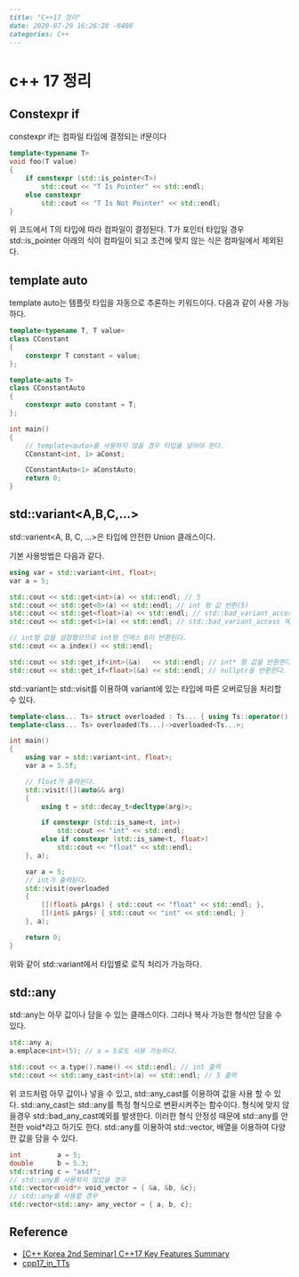 ```markdown
---
title: "C++17 정리"
date: 2020-07-29 16:26:28 -0400
categories: C++
---
```

# c++ 17 정리



## Constexpr if

constexpr if는 컴파일 타임에 결정되는 if문이다

```c++
template<typename T>
void foo(T value)
{
	if constexpr (std::is_pointer<T>)
		std::cout << "T Is Pointer" << std::endl;
	else constexpr
		std::cout << "T Is Not Pointer" << std::endl;
}
```

위 코드에서 T의 타입에 따라 컴파일이 결정된다. T가 포인터 타입일 경우 std::is_pointer<T> 아래의 식이 컴파일이 되고 조건에 맞지 않는 식은 컴파일에서 제외된다.



## template auto

template auto는 템플릿 타입을 자동으로 추론하는 키워드이다. 다음과 같이 사용 가능하다.

```c++
template<typename T, T value>
class CConstant
{
	constexpr T constant = value;
};

template<auto T>
class CConstantAuto
{
	constexpr auto constant = T;
};

int main()
{
	// template<auto>를 사용하지 않을 경우 타입을 넣어야 한다.
	CConstant<int, 1> aConst;

	CConstantAuto<1> aConstAuto;
	return 0;
}
```



## std::variant<A,B,C,...>

 std::varient<A, B, C, ...>은 타입에 안전한 Union 클래스이다. 

기본 사용방법은 다음과 같다.

```c++
using var = std::variant<int, float>;
var a = 5;

std::cout << std::get<int>(a) << std::endl; // 5
std::cout << std::get<0>(a) << std::endl; // int 형 값 반환(5)
std::cout << std::get<float>(a) << std::endl; // std::bad_variant_access 예외 발생
std::cout << std::get<1>(a) << std::endl; // std::bad_variant_access 예외 발생

// int형 값을 설정했으므로 int형 인덱스 0이 반환된다.
std::cout << a.index() << std::endl;

std::cout << std::get_if<int>(&a)	<< std::endl; // int* 형 값을 반환한다.
std::cout << std::get_if<float>(&a) << std::endl; // nullptr을 반환한다.
```

std::variant는 std::visit를 이용하여 variant에 있는 타입에 따른 오버로딩을 처리할 수 있다.

```c++
template<class... Ts> struct overloaded : Ts... { using Ts::operator()...; };
template<class... Ts> overloaded(Ts...)->overloaded<Ts...>;

int main()
{
	using var = std::variant<int, float>;
	var a = 5.5f;

	// float가 출력된다.
	std::visit([](auto&& arg)
	{
		using t = std::decay_t<decltype(arg)>;

		if constexpr (std::is_same<t, int>)
			std::cout << "int" << std::endl;
		else if constexpr (std::is_same<t, float>)
			std::cout << "float" << std::endl;
	}, a);

	var a = 5;
	// int가 출력된다.
	std::visit(overloaded
	{
		[](float& pArgs) { std::cout << "float" << std::endl; },
		[](int& pArgs) { std::cout << "int" << std::endl; }
	}, a);

	return 0;
}
```

위와 같이 std::variant에서 타입별로 로직 처리가 가능하다.



## std::any

std::any는 아무 값이나 담을 수 있는 클래스이다. 그러나 복사 가능한 형식만 담을 수 있다.

```c++
std::any a;
a.emplace<int>(5); // a = 5로도 사용 가능하다.

std::cout << a.type().name() << std::endl; // int 출력
std::cout << std::any_cast<int>(a) << std::endl; // 5 출력
```

위 코드처럼 아무 값이나 넣을 수 있고, std::any_cast를 이용하여 값을 사용 할 수 있다. std::any_cast는 std::any를 특정 형식으로 변환시켜주는 함수이다. 형식에 맞지 않을경우 std::bad_any_cast예외를 발생한다. 이러한 형식 안정성 때문에 std::any를 안전한 void*라고 하기도 한다. std::any를 이용하여 std::vector, 배열을 이용하여 다양한 값을 담을 수 있다.

```c++
int			a = 5;
double		b = 5.3;
std::string c = "asdf";
// std::any를 사용하지 않았을 경우
std::vector<void*> void_vector = { &a, &b, &c};
// std::any를 사용할 경우
std::vector<std::any> any_vector = { a, b, c};
```



## Reference

- [[C++ Korea 2nd Seminar] C++17 Key Features Summary](https://www.slideshare.net/utilforever/c-korea-2nd-seminar-c17-key-features-summary)
- [cpp17_in_TTs](https://github.com/tvaneerd/cpp17_in_TTs)